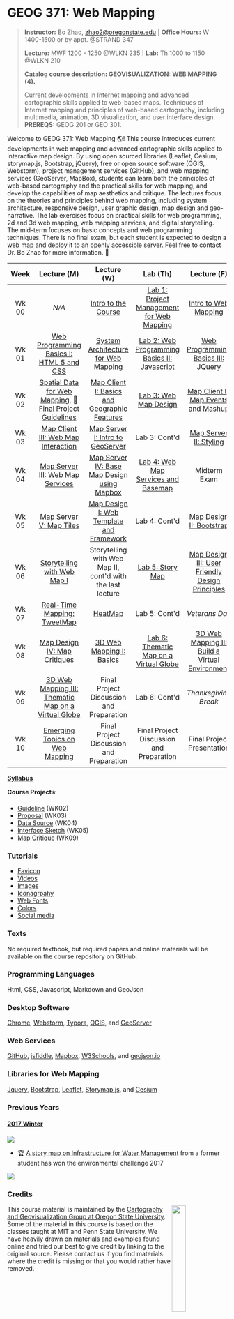 # GEOG 371: Web Mapping
>
>**Instructor:** Bo Zhao, zhao2@oregonstate.edu | **Office Hours:** W 1400-1500 or by appt. @STRAND 347
>
>**Lecture:** MWF 1200 - 1250 @WLKN 235 | **Lab:** Th 1000 to 1150 @WLKN 210
>
>**Catalog course description: GEOVISUALIZATION: WEB MAPPING (4).**
>
>Current developments in Internet mapping and advanced cartographic skills applied to web-based maps. Techniques of Internet mapping and principles of web-based cartography, including multimedia, animation, 3D visualization, and user interface design. **PREREQS:** GEOG 201 or GEO 301.

Welcome to GEOG 371: Web Mapping :earth_americas:! This course introduces current developments in web mapping and advanced cartographic skills applied to interactive map design. By using open sourced libraries (Leaflet, Cesium, storymap.js, Bootstrap, jQuery), free or open source software (QGIS, Webstorm), project management services (GitHub), and web mapping services (GeoServer, MapBox), students can learn both the principles of web-based cartography and the practical skills for web mapping, and develop the capabilities of map aesthetics and critique. The lectures focus on the theories and principles behind web mapping, including system architecture, responsive design, user graphic design, map design and geo-narrative. The lab exercises focus on practical skills for web programming, 2d and 3d web mapping, web mapping services, and digital storytelling. The mid-term focuses on basic concepts and web programming techniques. There is no final exam, but each student is expected to design a web map and deploy it to an openly accessible server. Feel free to contact Dr. Bo Zhao for more information. :raising_hand:

| Week  |               Lecture (M)                |               Lecture (W)                |                 Lab (Th)                 |               Lecture (F)                |                 Reading                  |
| :---: | :--------------------------------------: | :--------------------------------------: | :--------------------------------------: | :--------------------------------------: | :--------------------------------------: |
| Wk 00 |                  *N/A*                   |  [Intro to the Course](lectures/lec01)   | [Lab 1: Project Management for Web Mapping](labs/lab01)  |  [Intro to Web Mapping](lectures/lec02)  | [Markdown, Links and Command Lines](readings/wk00.md) |
| Wk 01 | [Web Programming Basics I: HTML 5 and CSS](lectures/lec03) | [System Architecture for Web Mapping](lectures/lec04) | [Lab 2: Web Programming Basics II: Javascript](labs/lab02) | [Web Programming Basics III: JQuery](lectures/lec05) | [HTML, CSS and Javascript](readings/wk01.md) |
| Wk 02 | [Spatial Data for Web Mapping](lectures/lec06), :raised_hands:[Final Project Guidelines](project/readme.md) | [Map Client I: Basics and Geographic Features](lectures/lec07) |          [Lab 3: Web Map Design](labs/lab03/readme.md)           | [Map Client II: Map Events and Mashup](lectures/lec08) |  [Leaflet and GeoJson](readings/wk02.md)  |
| Wk 03 | [Map Client III: Web Map Interaction](lectures/lec09) | [Map Server I: Intro to GeoServer](lectures/lec10) |              Lab 3: Cont'd               | [Map Server II: Styling](lectures/lec11) |    [GeoServer docs](readings/wk03.md)    |
| Wk 04 | [Map Server III: Web Map Services](lectures/lec12) |  [Map Server IV: Base Map Design using Mapbox](lectures/lec13)   |          [Lab 4: Web Map Services and Basemap](labs/lab04/)          | Midterm Exam  | [Bing Map Tile, WFS and WMS](readings/wk04.md) |
| Wk 05 |          [Map Server V: Map Tiles](lectures/lec14)                   | [Map Design I: Web Template and Framework](lectures/lec15) |              Lab 4: Cont'd               | [Map Design II: Bootstrap](lectures/lec16) | [Bootstrap docs](readings/wk05.md) |
| Wk 06 | [Storytelling with Web Map I](lectures/lec17) | Storytelling with Web Map II, cont'd with the last lecture |             [Lab 5: Story Map](labs/lab05/readme.md)             | [Map Design III: User Friendly Design Principles](lectures/lec19) |     [Web Map Design Principles](readings/wk06.md)      |
| Wk 07 |      [Real-Time Mapping: TweetMap](lectures/lec20)       |        [HeatMap](lectures/lec21)        |              Lab 5: Cont'd               |              *Veterans Day*              |         [Server Side JavaScript](readings/wk07.md)                                   |
| Wk 08 | [Map Design IV: Map Critiques](lectures/lec22) | [3D Web Mapping I: Basics](lectures/lec23) | [Lab 6:  Thematic Map on a Virtual Globe](lab/lab06) | [3D Web Mapping II: Build a Virtual Environment](lectures/lec24) |                                          |
| Wk 09 | [3D Web Mapping III: Thematic Map on a Virtual Globe](lectures/lec25) | Final Project Discussion and Preparation |              Lab 6: Cont'd               |           *Thanksgiving Break*           |                                          |
| Wk 10 | [Emerging Topics on Web Mapping](lectures/lec26) | Final Project Discussion and Preparation | Final Project Discussion and Preparation |        Final Project Presentation       | [Elwood et al. (2012), Sui and Zhao (2015)](readings/wk10.md) |

[**Syllabus**](resources/syllabus.pdf)

**Course Project:star:**
 - [Guideline](project/readme.md) (WK02)
 - [Proposal]() (WK03)
 - [Data Source](project/datasource.md) (WK04)
 - [Interface Sketch](project/sketch.md) (WK05)
 - [Map Critique](lectures/lec22) (WK09)

### Tutorials

- [Favicon](lectures/lec16/readme.md)
- [Videos](resources/video.md)
- [Images](resources/image.md)
- [Iconagrpahy](resources/icon.md)
- [Web Fonts](resources/fonts.md)
- [Colors](resources/color.md)
- [Social media](lectures/lec16/readme.md)

### Texts

No required textbook, but required papers and online materials will be available on the course repository on GitHub.

### Programming Languages

Html, CSS, Javascript, Markdown and GeoJson

### Desktop Software

[Chrome](https://www.google.com/chrome/browser/desktop/index.html), [Webstorm](https://www.jetbrains.com/webstorm/buy/#edition=discounts), [Typora](https://typora.io), [QGIS](http://www.qgis.org/en/site/), and [GeoServer](http://geoserver.org/)
​	
### Web Services

[GitHub](https://github.com/), [jsfiddle](https://jsfiddle.net/), [Mapbox](https://www.mapbox.com/), [W3Schools](https://www.w3schools.com/), and [geojson.io](http://geojson.io)
​	
### Libraries for Web Mapping

[Jquery](https://jquery.com/), [Bootstrap](http://getbootstrap.com/), [Leaflet](https://leafletjs.com), [Storymap.js](https://github.com/jakobzhao/storymap), and [Cesium](cesiumjs.org)

### Previous Years

#### [2017 Winter](http://geoviz.ceoas.oregonstate.edu/project_gallery/)

![](resources/img/2017_winter.jpg)

- :trophy: [A story map on Infrastructure for Water Management](http://rawgit.com/cartobaldrica/water_atlas/master/infrastructure_index.html) from a former student has won the environmental challenge 2017

![](resources/img/2017-envchallenge.jpg)

### Credits
<img src="resources/img/logo.png" width="25%" height="25%" align="right" />This course material is maintained by the [Cartography and Geovisualization Group at Oregon State University](http://geoviz.ceoas.oregonstate.edu). Some of the material in this course is based on the classes taught at MIT and Penn State University. We have heavily drawn on materials and examples found online and tried our best to give credit by linking to the original source. Please contact us if you find materials where the credit is missing or that you would rather have removed.
